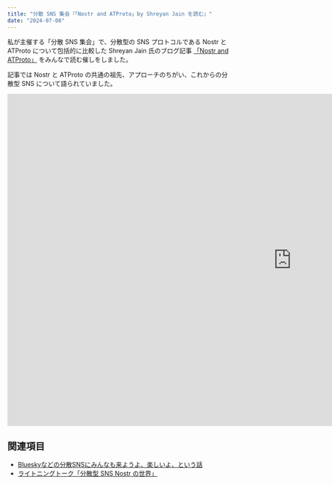 ```yaml
---
title: "分散 SNS 集会『「Nostr and ATProto」by Shreyan Jain を読む』"
date: "2024-07-08"
---
```


私が主催する「分散 SNS 集会」で、分散型の SNS プロトコルである Nostr と ATProto について包括的に比較した Shreyan Jain 氏のブログ記事 [「Nostr and ATProto」](https://shreyanjain.net/2024/07/05/nostr-and-atproto.html) をみんなで読む催しをしました。

記事では Nostr と ATProto の共通の祖先、アプローチのちがい、これからの分散型 SNS について語られていました。

<iframe class="slide" src="https://docs.google.com/presentation/d/e/2PACX-1vROrR5zH6XMMHTu6sROtYUxXttlHrK0EhqLCCkc1_AMMPnuoSWgzPGxTbOHLWGUkpcm49Vd0JQUXqFG/embed?start=false&loop=false&delayms=3000" frameborder="0" width="1280" height="749" allowfullscreen="true" mozallowfullscreen="true" webkitallowfullscreen="true"></iframe>

## 関連項目

- [Blueskyなどの分散SNSにみんなも来ようよ、楽しいよ、という話](231107-lets-distributed-social-network-2.md)
- [ライトニングトーク「分散型 SNS Nostr の世界」](20230609-lightning-talk-distributed-sns-nostr-world.md)

